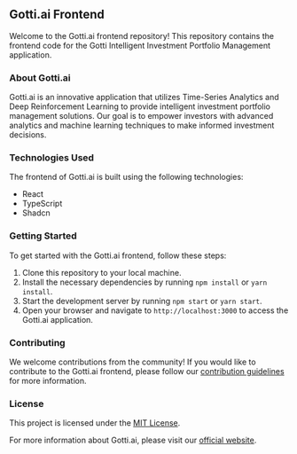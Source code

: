 ## Gotti.ai Frontend

Welcome to the Gotti.ai frontend repository! This repository contains the frontend code for the Gotti Intelligent Investment Portfolio Management application.

### About Gotti.ai

Gotti.ai is an innovative application that utilizes Time-Series Analytics and Deep Reinforcement Learning to provide intelligent investment portfolio management solutions. Our goal is to empower investors with advanced analytics and machine learning techniques to make informed investment decisions.

### Technologies Used

The frontend of Gotti.ai is built using the following technologies:

- React
- TypeScript
- Shadcn

### Getting Started

To get started with the Gotti.ai frontend, follow these steps:

1. Clone this repository to your local machine.
2. Install the necessary dependencies by running `npm install` or `yarn install`.
3. Start the development server by running `npm start` or `yarn start`.
4. Open your browser and navigate to `http://localhost:3000` to access the Gotti.ai application.

### Contributing

We welcome contributions from the community! If you would like to contribute to the Gotti.ai frontend, please follow our [contribution guidelines](CONTRIBUTING.md) for more information.

### License

This project is licensed under the [MIT License](LICENSE).

For more information about Gotti.ai, please visit our [official website](https://www.gotti.ai).
